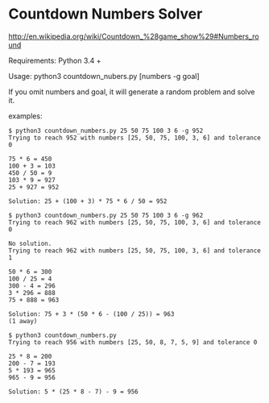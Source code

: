 # Countdown Numbers Solver

http://en.wikipedia.org/wiki/Countdown_%28game_show%29#Numbers_round

Requirements: Python 3.4 + 

Usage: python3 countdown_nubers.py [numbers -g goal]

If you omit numbers and goal, it will generate a random problem and solve it.

examples:

	$ python3 countdown_numbers.py 25 50 75 100 3 6 -g 952
	Trying to reach 952 with numbers [25, 50, 75, 100, 3, 6] and tolerance 0

	75 * 6 = 450
	100 + 3 = 103
	450 / 50 = 9
	103 * 9 = 927
	25 + 927 = 952

	Solution: 25 + (100 + 3) * 75 * 6 / 50 = 952

	$ python3 countdown_numbers.py 25 50 75 100 3 6 -g 962
	Trying to reach 962 with numbers [25, 50, 75, 100, 3, 6] and tolerance 0

	No solution.
	Trying to reach 962 with numbers [25, 50, 75, 100, 3, 6] and tolerance 1

	50 * 6 = 300
	100 / 25 = 4
	300 - 4 = 296
	3 * 296 = 888
	75 + 888 = 963

	Solution: 75 + 3 * (50 * 6 - (100 / 25)) = 963
	(1 away)
	
	$ python3 countdown_numbers.py
	Trying to reach 956 with numbers [25, 50, 8, 7, 5, 9] and tolerance 0

	25 * 8 = 200
	200 - 7 = 193
	5 * 193 = 965
	965 - 9 = 956

	Solution: 5 * (25 * 8 - 7) - 9 = 956